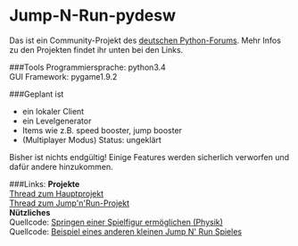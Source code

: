 # Jump-N-Run-pydesw
Das ist ein Community-Projekt des [deutschen Python-Forums](www.python-forum.de). Mehr Infos zu den Projekten findet ihr unten bei den Links.

###Tools
Programmiersprache: python3.4  
GUI Framework: pygame1.9.2

###Geplant ist
* ein lokaler Client
* ein Levelgenerator
* Items wie z.B. speed booster, jump booster
* (Multiplayer Modus) Status: ungeklärt

Bisher ist nichts endgültig! Einige Features werden sicherlich verworfen und dafür andere hinzukommen. 

###Links:
**Projekte**  
[Thread zum Hauptprojekt](https://www.python-forum.de/viewtopic.php?f=6&t=38858)  
[Thread zum Jump'n'Run-Projekt](https://www.python-forum.de/viewtopic.php?f=6&t=38858)  
**Nützliches**  
Quellcode: [Springen einer Spielfigur ermöglichen (Physik)](https://pythonspot.com/en/jump-and-run-in-pygame/)  
Quellcode: [Beispiel eines anderen kleinen Jump N' Run Spieles](http://pygame.org/project-Piexel-2994-.html)
